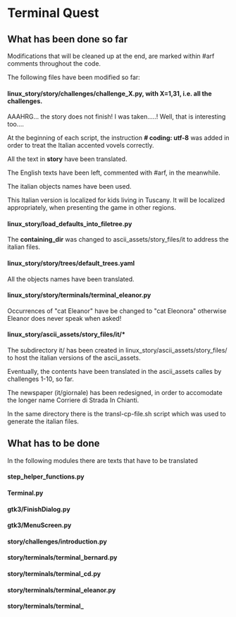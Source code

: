 
# Terminal Quest

## What has been done so far

Modifications that will be cleaned up at the end, are marked within #arf comments throughout the code.

The following files have been modified so far:

#### linux_story/story/challenges/challenge_X.py, with X=1,31, i.e. all the challenges.

AAAHRG... the story does not finish! I was taken.....! Well, that is interesting too.... 

At the beginning of each script, the instruction **\# coding: utf-8** was added in order to treat the Italian accented vovels correctly.

All the text in **story** have been translated.

The English texts have been left, commented with \#arf, in the meanwhile.

The italian objects names have been used.

This Italian version is localized for kids living in Tuscany. It will be localized appropriately, when presenting the game in other regions.


#### linux_story/load_defaults_into_filetree.py

The **containing_dir** was changed to ascii_assets/story_files/it to address the italian files.


#### linux_story/story/trees/default_trees.yaml

All the objects names have been translated.


#### linux_story/story/terminals/terminal_eleanor.py

Occurrences of "cat Eleanor" have be changed to "cat Eleonora"
otherwise Eleanor does never speak when asked!


#### linux_story/ascii_assets/story_files/it/*

The subdirectory it/ has been created in  linux_story/ascii_assets/story_files/ to host the italian versions of the ascii_assets.

Eventually, the contents have been translated in the ascii_assets calles by challenges 1-10, so far.

The newspaper (it/giornale) has been redesigned, in order to accomodate the longer name Corriere di Strada In Chianti.

In the same directory there is the transl-cp-file.sh script which was used to generate the italian files.



## What has to be done

In the following modules there are texts that have to be translated

#### step_helper_functions.py

#### Terminal.py

#### gtk3/FinishDialog.py

#### gtk3/MenuScreen.py

#### story/challenges/introduction.py

#### story/terminals/terminal_bernard.py

#### story/terminals/terminal_cd.py

#### story/terminals/terminal_eleanor.py

#### story/terminals/terminal_


